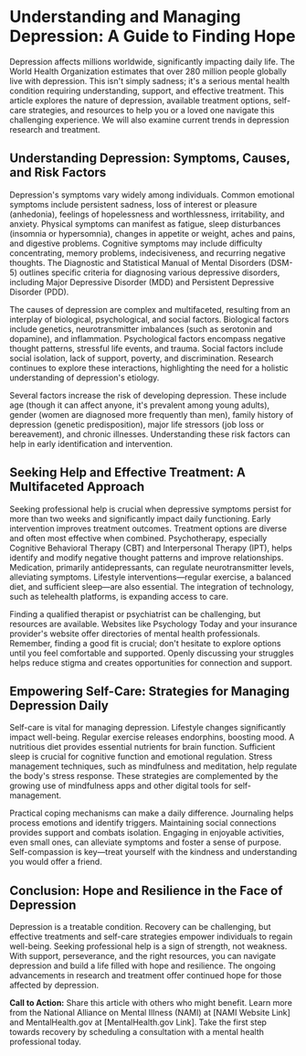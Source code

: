 # Understanding and Managing Depression: A Guide to Finding Hope

Depression affects millions worldwide, significantly impacting daily life.  The World Health Organization estimates that over 280 million people globally live with depression.  This isn't simply sadness; it's a serious mental health condition requiring understanding, support, and effective treatment. This article explores the nature of depression, available treatment options, self-care strategies, and resources to help you or a loved one navigate this challenging experience.  We will also examine current trends in depression research and treatment.


## Understanding Depression: Symptoms, Causes, and Risk Factors

Depression's symptoms vary widely among individuals. Common emotional symptoms include persistent sadness, loss of interest or pleasure (anhedonia), feelings of hopelessness and worthlessness, irritability, and anxiety. Physical symptoms can manifest as fatigue, sleep disturbances (insomnia or hypersomnia), changes in appetite or weight, aches and pains, and digestive problems.  Cognitive symptoms may include difficulty concentrating, memory problems, indecisiveness, and recurring negative thoughts.  The Diagnostic and Statistical Manual of Mental Disorders (DSM-5) outlines specific criteria for diagnosing various depressive disorders, including Major Depressive Disorder (MDD) and Persistent Depressive Disorder (PDD).

The causes of depression are complex and multifaceted, resulting from an interplay of biological, psychological, and social factors.  Biological factors include genetics, neurotransmitter imbalances (such as serotonin and dopamine), and inflammation.  Psychological factors encompass negative thought patterns, stressful life events, and trauma.  Social factors include social isolation, lack of support, poverty, and discrimination. Research continues to explore these interactions, highlighting the need for a holistic understanding of depression's etiology.

Several factors increase the risk of developing depression.  These include age (though it can affect anyone, it's prevalent among young adults), gender (women are diagnosed more frequently than men), family history of depression (genetic predisposition), major life stressors (job loss or bereavement), and chronic illnesses.  Understanding these risk factors can help in early identification and intervention.


## Seeking Help and Effective Treatment: A Multifaceted Approach

Seeking professional help is crucial when depressive symptoms persist for more than two weeks and significantly impact daily functioning. Early intervention improves treatment outcomes.  Treatment options are diverse and often most effective when combined.  Psychotherapy, especially Cognitive Behavioral Therapy (CBT) and Interpersonal Therapy (IPT), helps identify and modify negative thought patterns and improve relationships. Medication, primarily antidepressants, can regulate neurotransmitter levels, alleviating symptoms. Lifestyle interventions—regular exercise, a balanced diet, and sufficient sleep—are also essential.  The integration of technology, such as telehealth platforms, is expanding access to care.

Finding a qualified therapist or psychiatrist can be challenging, but resources are available. Websites like Psychology Today and your insurance provider's website offer directories of mental health professionals. Remember, finding a good fit is crucial; don't hesitate to explore options until you feel comfortable and supported.  Openly discussing your struggles helps reduce stigma and creates opportunities for connection and support.


## Empowering Self-Care: Strategies for Managing Depression Daily

Self-care is vital for managing depression.  Lifestyle changes significantly impact well-being. Regular exercise releases endorphins, boosting mood. A nutritious diet provides essential nutrients for brain function.  Sufficient sleep is crucial for cognitive function and emotional regulation.  Stress management techniques, such as mindfulness and meditation, help regulate the body's stress response.  These strategies are complemented by the growing use of mindfulness apps and other digital tools for self-management.

Practical coping mechanisms can make a daily difference. Journaling helps process emotions and identify triggers.  Maintaining social connections provides support and combats isolation.  Engaging in enjoyable activities, even small ones, can alleviate symptoms and foster a sense of purpose.  Self-compassion is key—treat yourself with the kindness and understanding you would offer a friend.


## Conclusion: Hope and Resilience in the Face of Depression

Depression is a treatable condition.  Recovery can be challenging, but effective treatments and self-care strategies empower individuals to regain well-being.  Seeking professional help is a sign of strength, not weakness. With support, perseverance, and the right resources, you can navigate depression and build a life filled with hope and resilience.  The ongoing advancements in research and treatment offer continued hope for those affected by depression.


**Call to Action:** Share this article with others who might benefit. Learn more from the National Alliance on Mental Illness (NAMI) at [NAMI Website Link] and MentalHealth.gov at [MentalHealth.gov Link]. Take the first step towards recovery by scheduling a consultation with a mental health professional today.